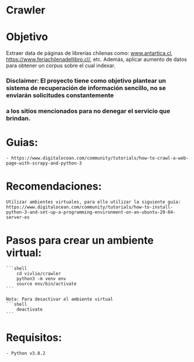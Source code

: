 # Crawler

# Objetivo

Extraer data de páginas de librerías chilenas como: www.antartica.cl, https://www.feriachilenadellibro.cl/, etc. Además, aplicar aumento de datos
para obtener un corpus sobre el cual indexar.

### Disclaimer: El proyecto tiene como objetivo plantear un sistema de recuperación de información sencillo, no se enviarán solicitudes constantemente
### a los sitios mencionados para no denegar el servicio que brindan.

# Guias:

	- https://www.digitalocean.com/community/tutorials/how-to-crawl-a-web-page-with-scrapy-and-python-3

# Recomendaciones:

	Utilizar ambientes virtuales, para ello utilizar la siguiente guía: https://www.digitalocean.com/community/tutorials/how-to-install-python-3-and-set-up-a-programming-environment-on-an-ubuntu-20-04-server-es


# Pasos para crear un ambiente virtual:
	```shell
		cd vivlio/crawler
		python3 -m venv env
		source env/bin/activate
 	```

 	Nota: Para desactivar el ambiente virtual
	```shell
		deactivate
 	``` 	

# Requisitos:
	
	- Python v3.8.2

